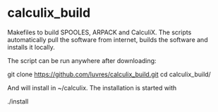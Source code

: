 # calculix_build

Makefiles to build SPOOLES, ARPACK and CalculiX. The scripts automatically pull the software from internet, builds the software and installs it locally. 

The script can be run anywhere after downloading:

git clone https://github.com/luvres/calculix_build.git
cd calculix_build/

And will install in ~/calculix. The installation is started with

./install

